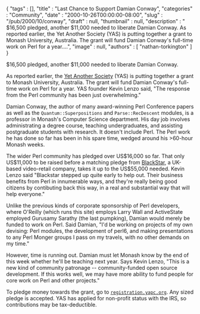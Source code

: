 {
   "tags" : [],
   "title" : "Last Chance to Support Damian Conway",
   "categories" : "Community",
   "date" : "2000-10-26T00:00:00-08:00",
   "slug" : "/pub/2000/10/conway",
   "draft" : null,
   "thumbnail" : null,
   "description" : " $16,500 pledged, another $11,000 needed to liberate Damian Conway. As reported earlier, the Yet Another Society (YAS) is putting together a grant to Monash University, Australia. The grant will fund Damian Conway's full-time work on Perl for a year....",
   "image" : null,
   "authors" : [
      "nathan-torkington"
   ]
}





\$16,500 pledged, another \$11,000 needed to liberate Damian Conway.

As reported earlier, the [Yet Another
Society](http://www.yetanother.org/) (YAS) is putting together a grant
to Monash University, Australia. The grant will fund Damian Conway's
full-time work on Perl for a year. YAS founder Kevin Lenzo said, "The
response from the Perl community has been just overwhelming."

Damian Conway, the author of many award-winning Perl Conference papers
as well as the `Quantum::Superpositions` and `Parse::RecDescent`
modules, is a professor in Monash's Computer Science department. His day
job involves administrating a degree course, teaching undergraduates,
and assisting postgraduate students with research. It doesn't include
Perl. The Perl work he has done so far has been in his spare time,
wedged around his &gt;60-hour Monash weeks.

The wider Perl community has pledged over US\$16,000 so far. That only
US\$11,000 to be raised before a matching pledge from
[BlackStar](http://www.blackstar.co.uk/), a UK-based video-retail
company, takes it up to the US\$55,000 needed. Kevin Lenzo said
"Blackstar stepped up quite early to help out. Their business benefits
from Perl in innumerable ways, and they're really being good citizens by
contibuting back this way, in a real and substantial way that will help
everyone."

Unlike the previous kinds of corporate sponsorship of Perl developers,
where O'Reilly (which runs this site) employs Larry Wall and ActiveState
employed Gurusamy Sarathy (the last pumpking), Damian would merely be
funded to work on Perl. Said Damian, "I'd be working on projects of my
own devising: Perl modules, the development of perl6, and making
presentations to any Perl Monger groups I pass on my travels, with no
other demands on my time."

However, time is running out. Damian must let Monash know by the end of
this week whether he'll be teaching next year. Says Kevin Lenzo, "This
is a new kind of community patronage -- community-funded open source
development. If this works well, we may have more ability to fund people
for core work on Perl and other projects."

To pledge money towards the grant, go to
[`registration.yapc.org`](http://registration.yapc.org/). Any sized
pledge is accepted. YAS has applied for non-profit status with the IRS,
so contributions may be tax-deductible.



